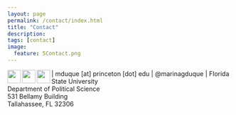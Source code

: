 ```yaml
---
layout: page
permalink: /contact/index.html
title: "Contact"
description:
tags: [contact]
image:
  feature: 5Contact.png
---
```


<img src="../images/email_icon.png" style="width: 30px;" align="left"> | mduque [at] princeton [dot] edu 
<img src="../images/twitter_icon.png" style="width: 30px;" align="left"> | @marinagduque 
<img src="../images/mailing_icon.png" style="width: 30px;" align="left"> | Florida State University<br>Department of Political Science<br>531 Bellamy Building<br>Tallahassee, FL 32306
